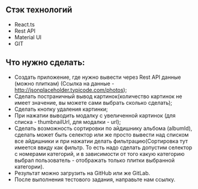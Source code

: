 ## Стэк технологий

- React.ts
- Rest API
- Material UI
- GIT

## Что нужно сделать:

- Создать приложение, где нужно вывести через Rest API данные (можно плиткам) (Ссылка на данные - http://jsonplaceholder.typicode.com/photos);
- Сделать постраничный вывод картинок(количество картинок не имеет значение, вы можете сами выбрать сколько сделать);
- Сделать кнопку удаления картинки;
- При нажатии выводить модалку с увеличенной картинок (для списка - thumbnailUrl, для модалки - url);
- Сделать возможность сортировки по айдишнику альбома (albumId), сделать может быть селектор или же просто вывести над списком все айдишники и при нажатии делать фильтрацию(Сортировка тут имеется ввиду как фильтр. То есть надо сделать допустим селектор с номерами категорий, и в зависимости от того какую категорию выбрал пользователь - отображать только плитки выбранной категории).
- Результат можно загрузить на GitHub или же GitLab.
- После выполнения тестового задания, направьте нам ссылку.
